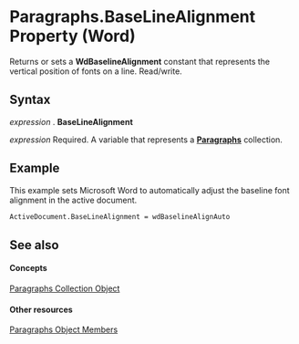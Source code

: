 
# Paragraphs.BaseLineAlignment Property (Word)

Returns or sets a  **WdBaselineAlignment** constant that represents the vertical position of fonts on a line. Read/write.


## Syntax

 _expression_ . **BaseLineAlignment**

 _expression_ Required. A variable that represents a **[Paragraphs](bdc7a183-2a98-7d47-c86a-5cecd6c91449.md)** collection.


## Example

This example sets Microsoft Word to automatically adjust the baseline font alignment in the active document.


```vb
ActiveDocument.BaseLineAlignment = wdBaselineAlignAuto
```


## See also


#### Concepts


[Paragraphs Collection Object](bdc7a183-2a98-7d47-c86a-5cecd6c91449.md)
#### Other resources


[Paragraphs Object Members](490e2695-3cdd-4906-f730-583d18486aa2.md)
